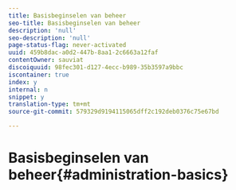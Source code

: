 ```yaml
---
title: Basisbeginselen van beheer
seo-title: Basisbeginselen van beheer
description: 'null'
seo-description: 'null'
page-status-flag: never-activated
uuid: 459b8dac-a0d2-447b-8aa1-2c6663a12faf
contentOwner: sauviat
discoiquuid: 98fec301-d127-4ecc-b989-35b3597a9bbc
iscontainer: true
index: y
internal: n
snippet: y
translation-type: tm+mt
source-git-commit: 579329d9194115065dff2c192deb0376c75e67bd

---
```



# Basisbeginselen van beheer{#administration-basics}

